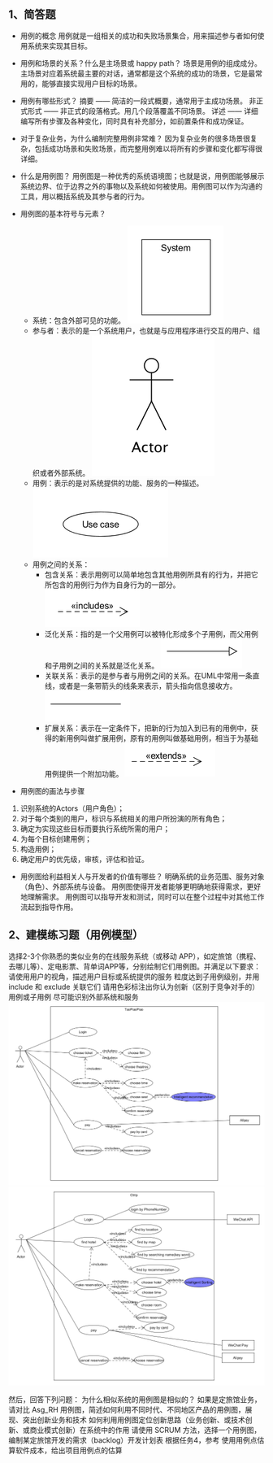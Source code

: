 ## 1、简答题
- 用例的概念
用例就是一组相关的成功和失败场景集合，用来描述参与者如何使用系统来实现其目标。

- 用例和场景的关系？什么是主场景或 happy path？
场景是用例的组成成分。
主场景对应着系统最主要的对话，通常都是这个系统的成功的场景，它是最常用的，能够直接实现用户目标的场景。
- 用例有哪些形式？
摘要 —— 简洁的一段式概要，通常用于主成功场景。
非正式形式 —— 非正式的段落格式。用几个段落覆盖不同场景。
详述 —— 详细编写所有步骤及各种变化，同时具有补充部分，如前置条件和成功保证。

- 对于复杂业务，为什么编制完整用例非常难？
因为复杂业务的很多场景很复杂，包括成功场景和失败场景，而完整用例难以将所有的步骤和变化都写得很详细。

- 什么是用例图？
用例图是一种优秀的系统语境图；也就是说，用例图能够展示系统边界、位于边界之外的事物以及系统如何被使用。用例图可以作为沟通的工具，用以概括系统及其参与者的行为。

- 用例图的基本符号与元素？
    - 系统：包含外部可见的功能。
![](https://github.com/vyychenyy/vyychenyy.github.io/blob/master/_posts/system.png)
    - 参与者：表示的是一个系统用户，也就是与应用程序进行交互的用户、组织或者外部系统。
    ![](https://github.com/vyychenyy/vyychenyy.github.io/blob/master/_posts/image-20190523231020455.png)
    - 用例：表示的是对系统提供的功能、服务的一种描述。
    ![](https://github.com/vyychenyy/vyychenyy.github.io/blob/master/_posts/usecase.png)
    - 用例之间的关系：
        - 包含关系：表示用例可以简单地包含其他用例所具有的行为，并把它所包含的用例行为作为自身行为的一部分。
            ![](https://github.com/vyychenyy/vyychenyy.github.io/blob/master/_posts/include.png)
        - 泛化关系：指的是一个父用例可以被特化形成多个子用例，而父用例和子用例之间的关系就是泛化关系。
            ![](https://github.com/vyychenyy/vyychenyy.github.io/blob/master/_posts/generalization.png)
        - 关联关系：表示的是参与者与用例之间的关系。在UML中常用一条直线，或者是一条带箭头的线条来表示，箭头指向信息接收方。
            ![](https://github.com/vyychenyy/vyychenyy.github.io/blob/master/_posts/association.png)
        - 扩展关系：表示在一定条件下，把新的行为加入到已有的用例中，获得的新用例叫做扩展用例，原有的用例叫做基础用例，相当于为基础用例提供一个附加功能。
            ![](https://github.com/vyychenyy/vyychenyy.github.io/blob/master/_posts/extend.png)


- 用例图的画法与步骤
1. 识别系统的Actors（用户角色）；
2. 对于每个类别的用户，标识与系统相关的用户所扮演的所有角色；
3. 确定为实现这些目标而要执行系统所需的用户；
4. 为每个目标创建用例；
5. 构造用例；
6. 确定用户的优先级，审核，评估和验证。

+ 用例图给利益相关人与开发者的价值有哪些？
明确系统的业务范围、服务对象（角色）、外部系统与设备。
用例图使得开发者能够更明确地获得需求，更好地理解需求。
用例图可以指导开发和测试，同时可以在整个过程中对其他工作流起到指导作用。


## 2、建模练习题（用例模型）
选择2-3个你熟悉的类似业务的在线服务系统（或移动 APP），如定旅馆（携程、去哪儿等）、定电影票、背单词APP等，分别绘制它们用例图。并满足以下要求：
请使用用户的视角，描述用户目标或系统提供的服务
粒度达到子用例级别，并用 include 和 exclude 关联它们
请用色彩标注出你认为创新（区别于竞争对手的）用例或子用例
尽可能识别外部系统和服务
 ![](https://github.com/vyychenyy/vyychenyy.github.io/blob/master/_posts/new.png)
 ![](https://github.com/vyychenyy/vyychenyy.github.io/blob/master/_posts/new2.png)


然后，回答下列问题：
为什么相似系统的用例图是相似的？
如果是定旅馆业务，请对比 Asg_RH 用例图，简述如何利用不同时代、不同地区产品的用例图，展现、突出创新业务和技术
如何利用用例图定位创新思路（业务创新、或技术创新、或商业模式创新）在系统中的作用
请使用 SCRUM 方法，选择一个用例图，编制某定旅馆开发的需求（backlog）开发计划表
根据任务4，参考 使用用例点估算软件成本，给出项目用例点的估算
